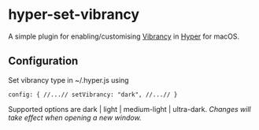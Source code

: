 # hyper-set-vibrancy

A simple plugin for enabling/customising [Vibrancy](https://developer.apple.com/design/human-interface-guidelines/macos/visual-design/translucency/) in [Hyper](https://hyper.is/) for macOS.

## Configuration

Set vibrancy type in ~/.hyper.js using 

`
  config: {
    //...//
    setVibrancy: "dark",
    //...//
  }
 `

Supported options are dark | light | medium-light | ultra-dark. *Changes will take effect when opening a new window.*
